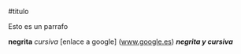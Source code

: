 #titulo

Esto es un parrafo

**negrita**
*cursiva*
[enlace a google] (www.google.es)
***negrita y cursiva***
